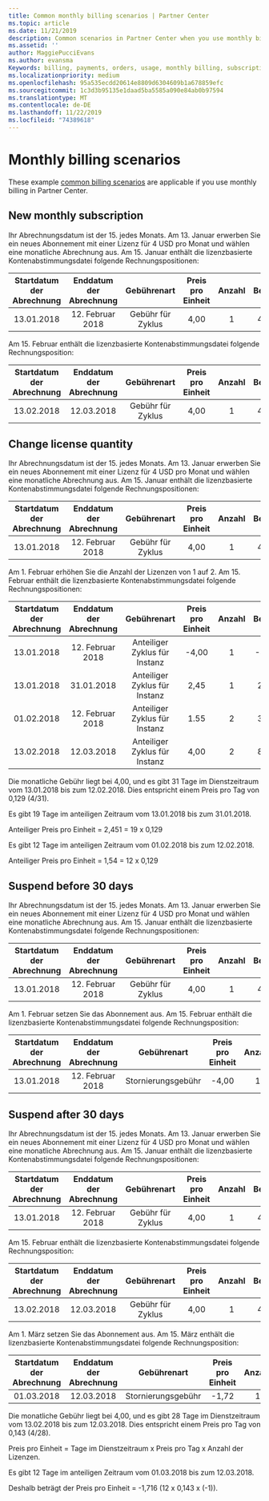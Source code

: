 ```yaml
---
title: Common monthly billing scenarios | Partner Center
ms.topic: article
ms.date: 11/21/2019
description: Common scenarios in Partner Center when you use monthly billing (such as adding new subscriptions, changing license quantity, and suspending subscriptions.)
ms.assetid: ''
author: MaggiePucciEvans
ms.author: evansma
Keywords: billing, payments, orders, usage, monthly billing, subscriptions, reconciliation file
ms.localizationpriority: medium
ms.openlocfilehash: 95a535ecdd20614e8809d6304609b1a678859efc
ms.sourcegitcommit: 1c3d3b95135e1daad5ba5585a090e84ab0b97594
ms.translationtype: MT
ms.contentlocale: de-DE
ms.lasthandoff: 11/22/2019
ms.locfileid: "74389618"
---
```

# <a name="monthly-billing-scenarios"></a>Monthly billing scenarios

These example [common billing scenarios](common-billing-scenarios.md) are applicable if you use monthly billing in Partner Center.

## <a name="new-monthly-subscription"></a>New monthly subscription

Ihr Abrechnungsdatum ist der 15. jedes Monats. Am 13. Januar erwerben Sie ein neues Abonnement mit einer Lizenz für 4 USD pro Monat und wählen eine monatliche Abrechnung aus. Am 15. Januar enthält die lizenzbasierte Kontenabstimmungsdatei folgende Rechnungspositionen:

|Startdatum der Abrechnung |Enddatum der Abrechnung |Gebührenart |Preis pro Einheit |Anzahl |Betrag |
|       :---:      |    :---:       | :---:      |:---:      |:---:    |:---:  |
|13.01.2018         |12. Februar 2018    |Gebühr für Zyklus   |4,00       |1        |4,00 |

Am 15. Februar enthält die lizenzbasierte Kontenabstimmungsdatei folgende Rechnungsposition:

|Startdatum der Abrechnung |Enddatum der Abrechnung |Gebührenart |Preis pro Einheit |Anzahl |Betrag |
|       :---:      |    :---:       | :---:      |:---:      |:---:    |:---:  |
|13.02.2018         |12.03.2018    |Gebühr für Zyklus   |4,00       |1        |4,00 |

## <a name="change-license-quantity"></a>Change license quantity

Ihr Abrechnungsdatum ist der 15. jedes Monats. Am 13. Januar erwerben Sie ein neues Abonnement mit einer Lizenz für 4 USD pro Monat und wählen eine monatliche Abrechnung aus. Am 15. Januar enthält die lizenzbasierte Kontenabstimmungsdatei folgende Rechnungspositionen:

|Startdatum der Abrechnung |Enddatum der Abrechnung |Gebührenart |Preis pro Einheit |Anzahl |Betrag |
|       :---:      |    :---:       | :---:      |:---:      |:---:    |:---:  |
|13.01.2018         |12. Februar 2018    |Gebühr für Zyklus   |4,00       |1        |4,00    |

Am 1. Februar erhöhen Sie die Anzahl der Lizenzen von 1 auf 2. Am 15. Februar enthält die lizenzbasierte Kontenabstimmungsdatei folgende Rechnungspositionen:

|Startdatum der Abrechnung |Enddatum der Abrechnung |Gebührenart |Preis pro Einheit |Anzahl |Betrag |
|       :---:      |    :---:       | :---:      |:---:      |:---:    |:---:  |
| 13.01.2018        |12. Februar 2018    |Anteiliger Zyklus für Instanz   |-4,00       |1        |-4,00   |
|13.01.2018         |31.01.2018    | Anteiliger Zyklus für Instanz   |2,45       |1        |2,45    |
|01.02.2018         |12. Februar 2018    | Anteiliger Zyklus für Instanz   |1.55       |2        |3,10    |
|13.02.2018         |12.03.2018    | Anteiliger Zyklus für Instanz   |4,00       |2        |8,00    |

Die monatliche Gebühr liegt bei 4,00, und es gibt 31 Tage im Dienstzeitraum vom 13.01.2018 bis zum 12.02.2018. Dies entspricht einem Preis pro Tag von 0,129 (4/31).

Es gibt 19 Tage im anteiligen Zeitraum vom 13.01.2018 bis zum 31.01.2018.

Anteiliger Preis pro Einheit = 2,451 = 19 x 0,129

Es gibt 12 Tage im anteiligen Zeitraum vom 01.02.2018 bis zum 12.02.2018.

Anteiliger Preis pro Einheit = 1,54 = 12 x 0,129

## <a name="suspend-before-30-days"></a>Suspend before 30 days

Ihr Abrechnungsdatum ist der 15. jedes Monats. Am 13. Januar erwerben Sie ein neues Abonnement mit einer Lizenz für 4 USD pro Monat und wählen eine monatliche Abrechnung aus. Am 15. Januar enthält die lizenzbasierte Kontenabstimmungsdatei folgende Rechnungspositionen:

|Startdatum der Abrechnung |Enddatum der Abrechnung |Gebührenart |Preis pro Einheit |Anzahl |Betrag |
|       :---:      |    :---:       | :---:      |:---:      |:---:    |:---:  |
|13.01.2018         |12. Februar 2018    |Gebühr für Zyklus   |4,00       |1        |4,00    |

Am 1. Februar setzen Sie das Abonnement aus. Am 15. Februar enthält die lizenzbasierte Kontenabstimmungsdatei folgende Rechnungsposition:

|Startdatum der Abrechnung |Enddatum der Abrechnung |Gebührenart |Preis pro Einheit |Anzahl |Betrag |
|       :---:      |    :---:       | :---:      |:---:      |:---:    |:---:  |
13.01.2018|12. Februar 2018|Stornierungsgebühr|-4,00|1|-4,00

## <a name="suspend-after-30-days"></a>Suspend after 30 days

Ihr Abrechnungsdatum ist der 15. jedes Monats. Am 13. Januar erwerben Sie ein neues Abonnement mit einer Lizenz für 4 USD pro Monat und wählen eine monatliche Abrechnung aus. Am 15. Januar enthält die lizenzbasierte Kontenabstimmungsdatei folgende Rechnungspositionen:

|Startdatum der Abrechnung |Enddatum der Abrechnung |Gebührenart |Preis pro Einheit |Anzahl |Betrag |
|       :---:      |    :---:       | :---:      |:---:      |:---:    |:---:  |
13.01.2018|12. Februar 2018|Gebühr für Zyklus|4,00|1|4,00

Am 15. Februar enthält die lizenzbasierte Kontenabstimmungsdatei folgende Rechnungsposition:

|Startdatum der Abrechnung |Enddatum der Abrechnung |Gebührenart |Preis pro Einheit |Anzahl |Betrag |
|       :---:      |    :---:       | :---:      |:---:      |:---:    |:---:  |
13.02.2018|12.03.2018|Gebühr für Zyklus|4,00|1|4,00

Am 1. März setzen Sie das Abonnement aus. Am 15. März enthält die lizenzbasierte Kontenabstimmungsdatei folgende Rechnungsposition:

|Startdatum der Abrechnung |Enddatum der Abrechnung |Gebührenart |Preis pro Einheit |Anzahl |Betrag |
|       :---:      |    :---:       | :---:      |:---:      |:---:    |:---:  |
01.03.2018|12.03.2018|Stornierungsgebühr|-1,72|1|-1,72

Die monatliche Gebühr liegt bei 4,00, und es gibt 28 Tage im Dienstzeitraum vom 13.02.2018 bis zum 12.03.2018. Dies entspricht einem Preis pro Tag von 0,143 (4/28).

Preis pro Einheit = Tage im Dienstzeitraum x Preis pro Tag x Anzahl der Lizenzen.

Es gibt 12 Tage im anteiligen Zeitraum vom 01.03.2018 bis zum 12.03.2018.

Deshalb beträgt der Preis pro Einheit = -1,716 (12 x 0,143 x (-1)).
